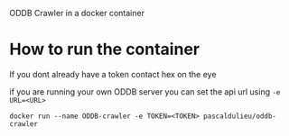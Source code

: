 ODDB Crawler in a docker container

# How to run the container
If you dont already have a token contact hex on the eye

if you are running your own ODDB server you can set the api url using  `-e URL=<URL>` 

```
docker run --name ODDB-crawler -e TOKEN=<TOKEN> pascaldulieu/oddb-crawler
```
